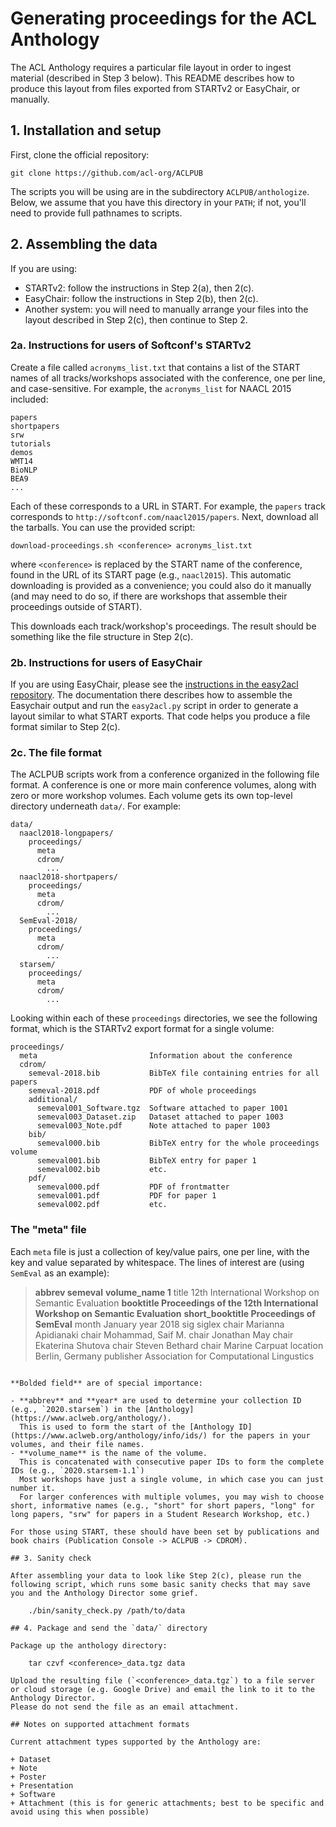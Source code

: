 # Generating proceedings for the ACL Anthology

The ACL Anthology requires a particular file layout in order to ingest material (described in Step 3 below).
This README describes how to produce this layout from files exported from STARTv2 or EasyChair, or manually.

## 1. Installation and setup

First, clone the official repository:

    git clone https://github.com/acl-org/ACLPUB

The scripts you will be using are in the subdirectory `ACLPUB/anthologize`.
Below, we assume that you have this directory in your `PATH`; if not, you'll need to provide full pathnames to scripts.

## 2. Assembling the data

If you are using:

- STARTv2: follow the instructions in Step 2(a), then 2(c).
- EasyChair: follow the instructions in Step 2(b), then 2(c).
- Another system: you will need to manually arrange your files into the layout described in Step 2(c), then continue to Step 2.

### 2a. Instructions for users of Softconf's STARTv2

Create a file called `acronyms_list.txt` that contains a list of the START names of all tracks/workshops associated with the conference, one per line, and case-sensitive.
For example, the `acronyms_list` for NAACL 2015 included:

    papers
    shortpapers
    srw
    tutorials
    demos
    WMT14
    BioNLP
    BEA9
    ...

Each of these corresponds to a URL in START. For example, the `papers` track corresponds to `http://softconf.com/naacl2015/papers`.
Next, download all the tarballs.
You can use the provided script:

    download-proceedings.sh <conference> acronyms_list.txt

where `<conference>` is replaced by the START name of the conference, found in the URL of its START page (e.g., `naacl2015`).
This automatic downloading is provided as a convenience; you could also do it manually (and may need to do so, if there are workshops that assemble their proceedings outside of START).

This downloads each track/workshop's proceedings.
The result should be something like the file structure in Step 2(c).

### 2b. Instructions for users of EasyChair

If you are using EasyChair, please see the [instructions in the easy2acl repository](https://github.com/acl-org/easy2acl/blob/master/README.md).
The documentation there describes how to assemble the Easychair output and run the `easy2acl.py` script in order to generate a layout similar to what START exports.
That code helps you produce a file format similar to Step 2(c).

### 2c. The file format

The ACLPUB scripts work from a conference organized in the following file format.
A conference is one or more main conference volumes, along with zero or more workshop volumes.
Each volume gets its own top-level directory underneath `data/`.
For example:

```
data/
  naacl2018-longpapers/
    proceedings/
      meta
      cdrom/
        ...
  naacl2018-shortpapers/
    proceedings/
      meta
      cdrom/
        ...
  SemEval-2018/
    proceedings/
      meta
      cdrom/
        ...
  starsem/
    proceedings/
      meta
      cdrom/
        ...
```

Looking within each of these `proceedings` directories, we see the following format, which is the STARTv2 export format for a single volume:

```
proceedings/
  meta                         Information about the conference
  cdrom/
    semeval-2018.bib           BibTeX file containing entries for all papers
    semeval-2018.pdf           PDF of whole proceedings
    additional/
      semeval001_Software.tgz  Software attached to paper 1001
      semeval003_Dataset.zip   Dataset attached to paper 1003
      semeval003_Note.pdf      Note attached to paper 1003
    bib/
      semeval000.bib           BibTeX entry for the whole proceedings volume
      semeval001.bib           BibTeX entry for paper 1
      semeval002.bib           etc.
    pdf/
      semeval000.pdf           PDF of frontmatter
      semeval001.pdf           PDF for paper 1
      semeval002.pdf           etc.
```

### The "meta" file

Each `meta` file is just a collection of key/value pairs, one per line, with the key and value separated by whitespace.
The lines of interest are (using `SemEval` as an example):

> **abbrev semeval**
> **volume_name 1**
> title 12th International Workshop on Semantic Evaluation
> **booktitle Proceedings of the 12th International Workshop on Semantic Evaluation**
> **short_booktitle Proceedings of SemEval**
> month January
> year 2018
> sig siglex
> chair Marianna Apidianaki
> chair Mohammad, Saif M.
> chair Jonathan May
> chair Ekaterina Shutova
> chair Steven Bethard
> chair Marine Carpuat
> location Berlin, Germany
> publisher Association for Computational Lingustics
```

**Bolded field** are of special importance:

- **abbrev** and **year* are used to determine your collection ID (e.g., `2020.starsem`) in the [Anthology](https://www.aclweb.org/anthology/).
  This is used to form the start of the [Anthology ID](https://www.aclweb.org/anthology/info/ids/) for the papers in your volumes, and their file names.
- **volume_name** is the name of the volume.
  This is concatenated with consecutive paper IDs to form the complete IDs (e.g., `2020.starsem-1.1`)
  Most workshops have just a single volume, in which case you can just number it.
  For larger conferences with multiple volumes, you may wish to choose short, informative names (e.g., "short" for short papers, "long" for long papers, "srw" for papers in a Student Research Workshop, etc.)

For those using START, these should have been set by publications and book chairs (Publication Console -> ACLPUB -> CDROM).

## 3. Sanity check

After assembling your data to look like Step 2(c), please run the following script, which runs some basic sanity checks that may save you and the Anthology Director some grief.

    ./bin/sanity_check.py /path/to/data

## 4. Package and send the `data/` directory

Package up the anthology directory:

    tar czvf <conference>_data.tgz data

Upload the resulting file (`<conference>_data.tgz`) to a file server or cloud storage (e.g. Google Drive) and email the link to it to the Anthology Director. 
Please do not send the file as an email attachment.

## Notes on supported attachment formats

Current attachment types supported by the Anthology are:

+ Dataset
+ Note
+ Poster
+ Presentation
+ Software
+ Attachment (this is for generic attachments; best to be specific and avoid using this when possible)
